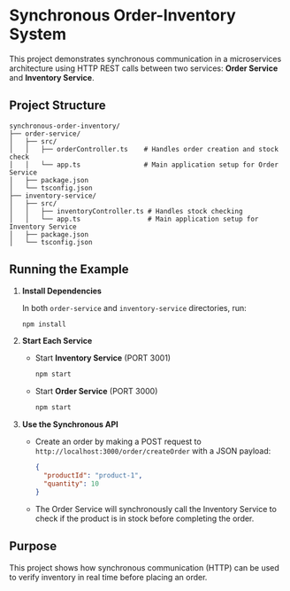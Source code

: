 
# Synchronous Order-Inventory System

This project demonstrates synchronous communication in a microservices architecture using HTTP REST calls between two services: **Order Service** and **Inventory Service**.

## Project Structure

```
synchronous-order-inventory/
├── order-service/
│   ├── src/
│   │   ├── orderController.ts    # Handles order creation and stock check
│   │   └── app.ts                # Main application setup for Order Service
│   ├── package.json
│   └── tsconfig.json
├── inventory-service/
│   ├── src/
│   │   ├── inventoryController.ts # Handles stock checking
│   │   └── app.ts                 # Main application setup for Inventory Service
│   ├── package.json
│   └── tsconfig.json
```

## Running the Example

1. **Install Dependencies**

   In both `order-service` and `inventory-service` directories, run:
   ```bash
   npm install
   ```

2. **Start Each Service**

   - Start **Inventory Service** (PORT 3001)
     ```bash
     npm start
     ```

   - Start **Order Service** (PORT 3000)
     ```bash
     npm start
     ```

3. **Use the Synchronous API**

   - Create an order by making a POST request to `http://localhost:3000/order/createOrder` with a JSON payload:
     ```json
     {
       "productId": "product-1",
       "quantity": 10
     }
     ```
   - The Order Service will synchronously call the Inventory Service to check if the product is in stock before completing the order.

## Purpose

This project shows how synchronous communication (HTTP) can be used to verify inventory in real time before placing an order.
